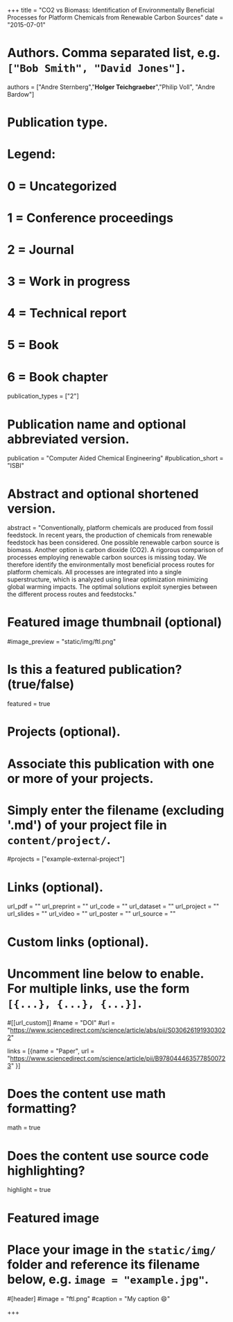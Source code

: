 
+++
title = "CO2 vs Biomass: Identification of Environmentally Beneficial Processes for Platform Chemicals from Renewable Carbon Sources"
date = "2015-07-01"

# Authors. Comma separated list, e.g. `["Bob Smith", "David Jones"]`.

authors = ["Andre Sternberg","**Holger Teichgraeber**","Philip Voll", "Andre Bardow"]

# Publication type.
# Legend:
# 0 = Uncategorized
# 1 = Conference proceedings
# 2 = Journal
# 3 = Work in progress
# 4 = Technical report
# 5 = Book
# 6 = Book chapter
publication_types = ["2"]

# Publication name and optional abbreviated version.
publication = "Computer Aided Chemical Engineering"
#publication_short = "ISBI"

# Abstract and optional shortened version.

abstract = "Conventionally, platform chemicals are produced from fossil feedstock. In recent years, the production of chemicals from renewable feedstock has been considered. One possible renewable carbon source is biomass. Another option is carbon dioxide (CO2). A rigorous comparison of processes employing renewable carbon sources is missing today. We therefore identify the environmentally most beneficial process routes for platform chemicals. All processes are integrated into a single superstructure, which is analyzed using linear optimization minimizing global warming impacts. The optimal solutions exploit synergies between the different process routes and feedstocks."

# Featured image thumbnail (optional)
#image_preview = "static/img/ftl.png"

# Is this a featured publication? (true/false)
featured = true

# Projects (optional).
#   Associate this publication with one or more of your projects.
#   Simply enter the filename (excluding '.md') of your project file in `content/project/`.
#projects = ["example-external-project"]

# Links (optional).
url_pdf = ""
url_preprint = ""
url_code = ""
url_dataset = ""
url_project = ""
url_slides = ""
url_video = ""
url_poster = ""
url_source = ""

# Custom links (optional).
#   Uncomment line below to enable. For multiple links, use the form `[{...}, {...}, {...}]`.
#[[url_custom]]
#name = "DOI"
#url = "https://www.sciencedirect.com/science/article/abs/pii/S0306261919303022"

links = [{name = "Paper", url = "https://www.sciencedirect.com/science/article/pii/B9780444635778500723" }]

# Does the content use math formatting?
math = true

# Does the content use source code highlighting?
highlight = true
  
# Featured image
# Place your image in the `static/img/` folder and reference its filename below, e.g. `image = "example.jpg"`.
#[header]
#image = "ftl.png"
#caption = "My caption :smile:"

+++

